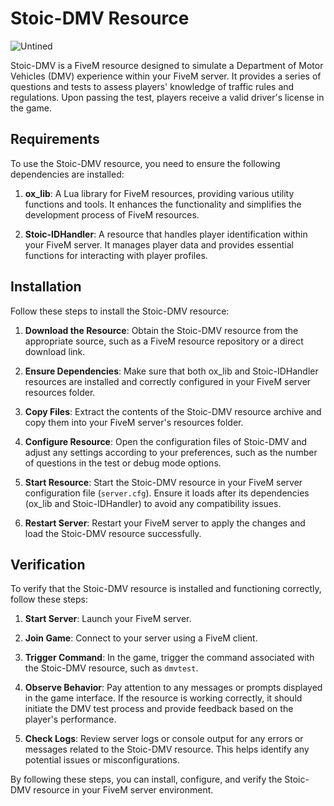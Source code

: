 # Stoic-DMV Resource

![Untined](https://cdn.discordapp.com/attachments/1220253106365792276/1220253106676432926/20240320_191532_0000.png?ex=660e4443&is=65fbcf43&hm=bf540f3ca155e49c4232bf1b565472d64cac73df40935fc45a47ae91eda4dd5e&)


Stoic-DMV is a FiveM resource designed to simulate a Department of Motor Vehicles (DMV) experience within your FiveM server. It provides a series of questions and tests to assess players' knowledge of traffic rules and regulations. Upon passing the test, players receive a valid driver's license in the game.

## Requirements
To use the Stoic-DMV resource, you need to ensure the following dependencies are installed:

1. **ox_lib**: A Lua library for FiveM resources, providing various utility functions and tools. It enhances the functionality and simplifies the development process of FiveM resources.
   
2. **Stoic-IDHandler**: A resource that handles player identification within your FiveM server. It manages player data and provides essential functions for interacting with player profiles.

## Installation
Follow these steps to install the Stoic-DMV resource:

1. **Download the Resource**: Obtain the Stoic-DMV resource from the appropriate source, such as a FiveM resource repository or a direct download link.

2. **Ensure Dependencies**: Make sure that both ox_lib and Stoic-IDHandler resources are installed and correctly configured in your FiveM server resources folder.

3. **Copy Files**: Extract the contents of the Stoic-DMV resource archive and copy them into your FiveM server's resources folder.

4. **Configure Resource**: Open the configuration files of Stoic-DMV and adjust any settings according to your preferences, such as the number of questions in the test or debug mode options.

5. **Start Resource**: Start the Stoic-DMV resource in your FiveM server configuration file (`server.cfg`). Ensure it loads after its dependencies (ox_lib and Stoic-IDHandler) to avoid any compatibility issues.

6. **Restart Server**: Restart your FiveM server to apply the changes and load the Stoic-DMV resource successfully.

## Verification
To verify that the Stoic-DMV resource is installed and functioning correctly, follow these steps:

1. **Start Server**: Launch your FiveM server.

2. **Join Game**: Connect to your server using a FiveM client.

3. **Trigger Command**: In the game, trigger the command associated with the Stoic-DMV resource, such as `dmvtest`.

4. **Observe Behavior**: Pay attention to any messages or prompts displayed in the game interface. If the resource is working correctly, it should initiate the DMV test process and provide feedback based on the player's performance.

5. **Check Logs**: Review server logs or console output for any errors or messages related to the Stoic-DMV resource. This helps identify any potential issues or misconfigurations.
   
By following these steps, you can install, configure, and verify the Stoic-DMV resource in your FiveM server environment.
